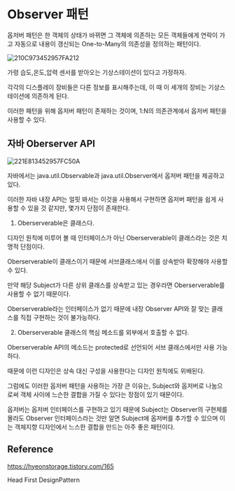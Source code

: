 # Observer 패턴

옵저버 패턴은 한 객체의 상태가 바뀌면 그 객체에 의존하는 모든 객체들에게 연락이 가고 자동으로 내용이 갱신되는 One-to-Many의 의존성을 정의하는 패턴이다.

![210C973452957FA212](https://user-images.githubusercontent.com/43809168/74140237-10aeeb80-4c38-11ea-83af-dbc5c864d88b.png)

가령 습도,온도,압력 센서를 받아오는 기상스테이션이 있다고 가정하자.

각각의 디스플레이 장비들은 다른 정보를 표시해주는데, 이 때 이 세개의 장비는 기상스테이션에 의존하게 된다.

이러한 패턴을 위해 옵저버 패턴이 존재하는 것이며, 1:N의 의존관계에서 옵저버 패턴을 사용할 수 있다.

## 자바 Oberserver API

![221E813452957FC50A](https://user-images.githubusercontent.com/43809168/74140371-4a7ff200-4c38-11ea-8191-b70b550d4067.jpeg)


자바에서는 java.util.Observable과 java.util.Observer에서 옵저버 패턴을 제공하고 있다.

이러한 자바 내장 API는 얼핏 봐서는 이것을 사용해서 구현하면 옵저버 패턴을 쉽게 사용할 수 있을 것 같지만, 몇가지 단점이 존재한다.

1. Oberserverable은 클래스다.

디자인 원칙에 미루어 볼 때 인터페이스가 아닌 Oberserverable이 클래스라는 것은 치명적 단점이다.

Oberserverable이 클래스이기 때문에 서브클래스에서 이를 상속받아 확장해야 사용할 수 있다.

만약 해당 Subject가 다른 상위 클래스를 상속받고 있는 경우라면 Oberserverable를 사용할 수 없기 때문이다.

Oberserverable라는 인터페이스가 없기 때문에 내장 Observer API와 잘 맞는 클래스를 직접 구현하는 것이 불가능하다. 

2. Oberserverable 클래스의 핵심 메소드를 외부에서 호출할 수 없다.

Oberserverable API의 메소드는 protected로 선언되어 서브 클래스에서만 사용 가능하다.

때문에 이런 디자인은 상속 대신 구성을 사용한다는 디자인 원칙에도 위배된다.

그럼에도 이러한 옵저버 패턴을 사용하는 가장 큰 이유는, Subject와 옵저버로 나눔으로써 객체 사이에 느슨한 결합을 가질 수 있다는 장점이 있기 때문이다.

옵저버는 옵저버 인터페이스를 구현하고 있기 때문에 Subject는 Observer의 구현체를 몰라도 Observer 인터페이스라는 것만 알면 Subject에 옵저버를 추가할 수 있으며 이는 객체지향 디자인에서 느스한 결합을 만드는 아주 좋은 패턴이다.

## Reference

https://hyeonstorage.tistory.com/165

Head First DesignPattern